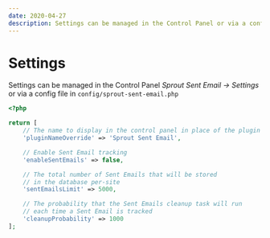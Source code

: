 ```yaml
---
date: 2020-04-27
description: Settings can be managed in the Control Panel or via a config file in config/sprout-sent-email.php
---
```


# Settings

Settings can be managed in the Control Panel _Sprout Sent Email → Settings_ or via a config file in `config/sprout-sent-email.php`

``` php
<?php

return [
    // The name to display in the control panel in place of the plugin name
    'pluginNameOverride' => 'Sprout Sent Email',

    // Enable Sent Email tracking
    'enableSentEmails' => false,

    // The total number of Sent Emails that will be stored
    // in the database per-site
    'sentEmailsLimit' => 5000,

    // The probability that the Sent Emails cleanup task will run
    // each time a Sent Email is tracked
    'cleanupProbability' => 1000
];
```